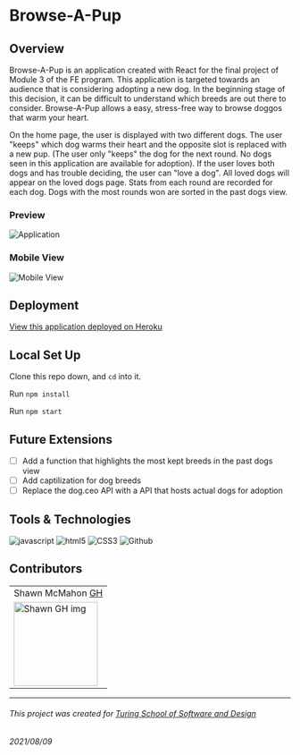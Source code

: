 # Browse-A-Pup

## Overview

Browse-A-Pup is an application created with React for the final project of Module 3 of the FE program. This application is targeted towards an audience that is considering adopting a new dog. In the beginning stage of this decision, it can be difficult to understand which breeds are out there to consider. Browse-A-Pup allows a easy, stress-free way to browse doggos that warm your heart. 

On the home page, the user is displayed with two different dogs. The user "keeps" which dog warms their heart and the opposite slot is replaced with a new pup. (The user only "keeps" the dog for the next round. No dogs seen in this application are available for adoption). If the user loves both dogs and has trouble deciding, the user can "love a dog". All loved dogs will appear on the loved dogs page. Stats from each round are recorded for each dog. Dogs with the most rounds won are sorted in the past dogs view. 

### Preview
![Application](https://media.giphy.com/media/tqJ3O3A4HMnKkgRkFD/giphy.gif)


### Mobile View 
![Mobile View](https://media.giphy.com/media/WQpWmK45tMbMXxXxU1/giphy.gif)

## Deployment 

[View this application deployed on Heroku](https://browse-a-pup.herokuapp.com/)

## Local Set Up

Clone this repo down, and `cd` into it.

Run `npm install`

Run `npm start`

## Future Extensions

 - [ ] Add a function that highlights the most kept breeds in the past dogs view
 - [ ] Add captilization for dog breeds
 - [ ] Replace the dog.ceo API with a API that hosts actual dogs for adoption 

## Tools & Technologies

<img src="https://img.shields.io/badge/javascript%20-%23323330.svg?&style=for-the-badge&logo=javascript&logoColor=%23F7DF1E" alt="javascript" />
<img src="https://img.shields.io/badge/html5%20-%23E34F26.svg?&style=for-the-badge&logo=html5&logoColor=white" alt="html5"/>
<img src="https://img.shields.io/badge/css3%20-%231572B6.svg?&style=for-the-badge&logo=css3&logoColor=white" alt="CSS3"/>
<img src="https://img.shields.io/badge/GitHub-100000?style=for-the-badge&logo=github&logoColor=white" alt="Github" />
 

## Contributors
<table>
     <tr>
          <td> Shawn McMahon <a href="https://github.com/shawnmcmahon">GH</td>
      </tr>
      </tr>
<td><img src="https://avatars.githubusercontent.com/u/73731359?v=4" alt="Shawn GH img"
width="150" height="auto" /></td>
    </tr>
</table>

**************************************************************************
###### This project was created for [Turing School of Software and Design](https://turing.io/)
###### 2021/08/09
